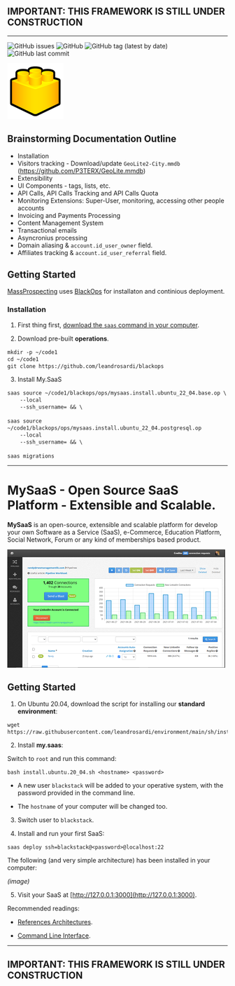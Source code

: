 
## IMPORTANT: THIS FRAMEWORK IS STILL UNDER CONSTRUCTION

---


![GitHub issues](https://img.shields.io/github/issues/leandrosardi/my.saas) ![GitHub](https://img.shields.io/github/license/leandrosardi/my.saas) ![GitHub tag (latest by date)](https://img.shields.io/github/v/tag/leandrosardi/my.saas) ![GitHub last commit](https://img.shields.io/github/last-commit/leandrosardi/my.saas)

![logo](./public/core/images/logo.png)


## Brainstorming Documentation Outline

- Installation
- Visitors tracking - Download/update `GeoLite2-City.mmdb` (https://github.com/P3TERX/GeoLite.mmdb)
- Extensibility
- UI Components - tags, lists, etc.
- API Calls, API Calls Tracking and API Calls Quota
- Monitoring Extensions: Super-User, monitoring, accessing other people accounts
- Invoicing and Payments Processing
- Content Management System
- Transactional emails
- Asyncronius processing
- Domain aliasing & `account.id_user_owner` field.
- Affiliates tracking & `account.id_user_referral` field.

## Getting Started

[MassProspecting](https://github.com/leandrosardi/my.saas) uses [BlackOps](https://github.com/leandrosardi/blackops) for installaton and continious deployment.

### Installation

1. First thing first, [download the `saas` command in your computer](https://github.com/leandrosardi/blackops?tab=readme-ov-file#11-download-the-saas-command).

2. Download pre-built **operations**.

```
mkdir -p ~/code1
cd ~/code1
git clone https://github.com/leandrosardi/blackops
```

3. Install My.SaaS

```
saas source ~/code1/blackops/ops/mysaas.install.ubuntu_22_04.base.op \
    --local 
    --ssh_username= && \

saas source ~/code1/blackops/ops/mysaas.install.ubuntu_22_04.postgresql.op 
    --local
    --ssh_username= && \

saas migrations
```

---

# MySaaS - Open Source SaaS Platform - Extensible and Scalable.  

**MySaaS** is an open-source, extensible and scalable platform for develop your own Software as a Service (SaaS), e-Commerce, Education Platform, Social Network, Forum or any kind of memberships based product.

![Example of What Can You Create with My.SaaS](./docu/thumbnails/dashboard.png)

## Getting Started

1. On Ubuntu 20.04, download the script for installing our **standard environment**:

```
wget https://raw.githubusercontent.com/leandrosardi/environment/main/sh/install.ubuntu.20_04.sh
```

2. Install **my.saas**:

Switch to `root` and run this command:

```
bash install.ubuntu.20_04.sh <hostname> <password>
```

- A new user `blackstack` will be added to your operative system, with the password provided in the command line.

- The `hostname` of your computer will be changed too.

3. Switch user to `blackstack`.

4. Install and run your first SaaS:

```
saas deploy ssh=blackstack@<password>@localhost:22
```

The following (and very simple architecture) has been installed in your computer:

_(image)_

5. Visit your SaaS at [http://127.0.0.1:3000](http://127.0.0.1:3000).


Recommended readings:

- [References Architectures](/docu/00.reference-architectures.md).

- [Command Line Interface](/docu/00.command-line-interface.md).

---

## IMPORTANT: THIS FRAMEWORK IS STILL UNDER CONSTRUCTION

